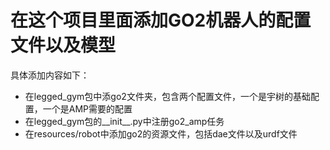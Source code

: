 # 在这个项目里面添加GO2机器人的配置文件以及模型
具体添加内容如下：
* 在legged_gym包中添go2文件夹，包含两个配置文件，一个是宇树的基础配置，一个是AMP需要的配置
* 在legged_gym包的__init__.py中注册go2_amp任务
* 在resources/robot中添加go2的资源文件，包括dae文件以及urdf文件

